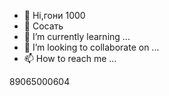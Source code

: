 - 👋 Hi,гони 1000
- 👀 Сосать
- 🌱 I’m currently learning ...
- 💞️ I’m looking to collaborate on ...
- 📫 How to reach me ...

<!---
28474272626/28474272626 is a ✨ special ✨ repository because its `README.md` (this file) appears on your GitHub profile.
You can click the Preview link to take a look at your changes.
--->89065000604
